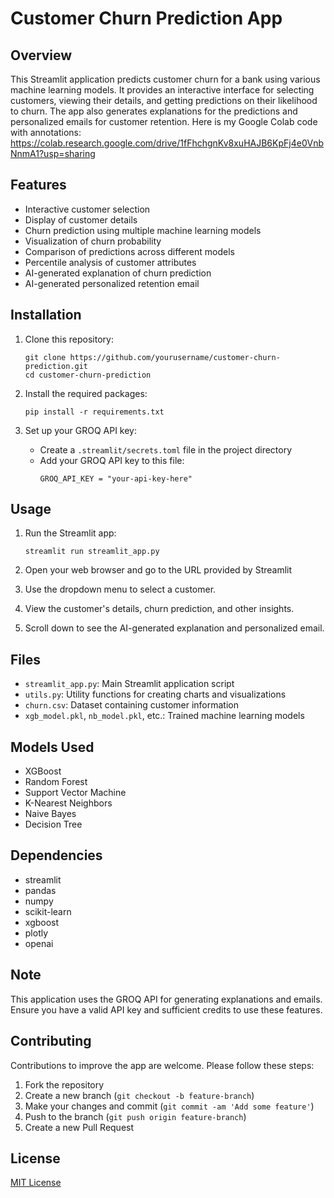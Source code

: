 # Customer Churn Prediction App

## Overview

This Streamlit application predicts customer churn for a bank using various machine learning models. It provides an interactive interface for selecting customers, viewing their details, and getting predictions on their likelihood to churn. The app also generates explanations for the predictions and personalized emails for customer retention. Here is my Google Colab code with annotations: https://colab.research.google.com/drive/1fFhchgnKv8xuHAJB6KpFj4e0VnbNnmA1?usp=sharing

## Features

- Interactive customer selection
- Display of customer details
- Churn prediction using multiple machine learning models
- Visualization of churn probability
- Comparison of predictions across different models
- Percentile analysis of customer attributes
- AI-generated explanation of churn prediction
- AI-generated personalized retention email

## Installation

1. Clone this repository:
   ```
   git clone https://github.com/yourusername/customer-churn-prediction.git
   cd customer-churn-prediction
   ```

2. Install the required packages:
   ```
   pip install -r requirements.txt
   ```

3. Set up your GROQ API key:
   - Create a `.streamlit/secrets.toml` file in the project directory
   - Add your GROQ API key to this file:
     ```
     GROQ_API_KEY = "your-api-key-here"
     ```

## Usage

1. Run the Streamlit app:
   ```
   streamlit run streamlit_app.py
   ```

2. Open your web browser and go to the URL provided by Streamlit

3. Use the dropdown menu to select a customer.

4. View the customer's details, churn prediction, and other insights.

5. Scroll down to see the AI-generated explanation and personalized email.

## Files

- `streamlit_app.py`: Main Streamlit application script
- `utils.py`: Utility functions for creating charts and visualizations
- `churn.csv`: Dataset containing customer information
- `xgb_model.pkl`, `nb_model.pkl`, etc.: Trained machine learning models

## Models Used

- XGBoost
- Random Forest
- Support Vector Machine
- K-Nearest Neighbors
- Naive Bayes
- Decision Tree

## Dependencies

- streamlit
- pandas
- numpy
- scikit-learn
- xgboost
- plotly
- openai

## Note

This application uses the GROQ API for generating explanations and emails. Ensure you have a valid API key and sufficient credits to use these features.

## Contributing

Contributions to improve the app are welcome. Please follow these steps:

1. Fork the repository
2. Create a new branch (`git checkout -b feature-branch`)
3. Make your changes and commit (`git commit -am 'Add some feature'`)
4. Push to the branch (`git push origin feature-branch`)
5. Create a new Pull Request

## License

[MIT License](LICENSE)
